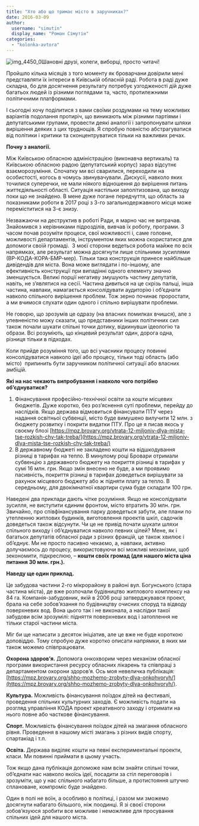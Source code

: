```yaml
---
title: "Хто або що тримає місто в заручниках?"
date: 2016-03-09
author: 
  username: "simutin"
  display_name: "Роман Сімутін"
categories: 
  - "kolonka-avtora"
---
```


![img_4450_0](https://mpz.brovary.org/wp-content/uploads/2016/03/img_4450_0.jpg)Шановні друзі, колеги, виборці, просто читачі!

Пройшло кілька місяців з того моменту як броварчани довірили мені представляти їх інтереси в Київській обласній раді. Робота в раді дуже складна, бо для досягнення результату потребує узгодженості дій дуже багатьох людей із різними поглядами та, часто, протилежними політичними платформами.

І сьогодні хочу поділитися з вами своїми роздумами на тему можливих варіантів подолання протиріч, що виникають між різними партіями і депутатськими групами, провести деякі аналогії і запропонувати шляхи вирішення деяких з цих труднощів. Я спробую повністю абстрагуватися від політики і критики та сконцентруватися тільки на важливих речах.

**Почну з аналогії.**

Між Київською обласною адміністрацією (виконавча вертикаль) та Київською обласною радою (депутатський корпус) зараз відсутнє взаєморозуміння. Спочатку ми всі сварилися, переходили на особистості, когось в чомусь звинувачували. Дискусії, навколо яких точилися суперечки, не мали ніякого відношення до вирішення питань життєдіяльності області. Ситуація настільки заполітизована, що виходу поки що не знайдено. В мене дуже погане передчуття, що область за показниками роботи в 2017 році з 3-го загальнодержавного місця може переміститися на 3-є знизу.

Незважаючи на деструктив в роботі Ради, я марно час не витрачав. Знайомився з керівниками підрозділів, вивчав їх роботу, програми. З часом почав розуміти процеси, свої можливості і, саме головне, можливості департаментів, інструментом яких можна скористатися для допомоги своїй громаді.  З моєї сторони ведеться робота майже по всіх напрямках, але результат можна досягнути лише спільними зусиллями (ВР-КОДА-КОРА-БМР-мер). Тільки така конструкція принесе найбільше дивідендів для міста. Вона може виглядати і по-іншому, але ефективність конструкції при випадінні одного елементу значно зменшується. Великі порції негативу змушують частину депутатів, навіть, не з’являтися на сесії. Частина дивиться на це скрізь пальці, інша частина, навпаки, намагається консолідувати аудиторію і об’єднати навколо спільного вирішення проблем. Тож зерно починає проростати, а ми вчимося слухати один одного і спільно вирішувати проблеми.

Не говорю, що зрозумів це одразу (на власних помилках вчишся), але з упевненістю можу сказати, що представники інших політичних сил також почали шукати спільні точки дотику, відкинувши ідеологію та образи. Всі розуміють, що кінцевий результат один, дорога одна, різниця тільки в підходах.

Коли прийде розуміння того, що всі учасники процесу повинні консолідуватися навколо ідеї або процесу, тільки тоді область (або місто)  припинить бути заручником політичної ситуації або власних амбіцій.

**Які на нас чекають випробування і навколо чого потрібно об’єднуватися?**

1. Фінансування професійно-технічної освіти за кошти місцевих бюджетів. Дуже коротко, без роз’яснення суті проблеми, перейду до наслідків. Якщо держава відмовиться фінансувати ПТУ через надання освітньої субвенції, місто буде вимушено вилучити 12 млн. з бюджету розвитку і покрити видатки ПТУ. Про це я писав якось у своєму блозі [https://mpz.brovary.org/vtrata-12-miljoniv-dlya-mista-tse-rozkish-chy-tak-treba/](https://mpz.brovary.org/vtrata-12-miljoniv-dlya-mista-tse-rozkish-chy-tak-treba/)
2. В державному бюджеті не закладено кошти на відшкодування різниці в тарифах на тепло. В минулому році Бровари отримали субвенцію з державного бюджету на покриття різниці в тарифах у сумі 16 млн. грн. Якщо змін внесено не буде, а ми проявимо пасивність, покриття різниці в тарифах доведеться вирішувати за рахунок місцевого бюджету або ж підняти плату за тепло. В середньому, для двокімнатної квартири сума буде складати 100 грн.

Наведені два приклади дають чітке розуміння. Якщо не консолідувати зусилля, не виступити єдиним фронтом, місто втратить 30 млн. грн. Звичайно, про співфінансування парку доведеться забути, але плани по утепленню житлових будинків, виготовлення проектів шкіл, садочків доведеться також відсунути. Чи це не привід почати шукати шляхи спільного виходу і об’єднуватися навколо певних цілей? Мене, як і багатьох депутатів обласної ради з різних фракцій, це також хвилює і об’єднує. Ми не просто пасивно чекаємо, а, навпаки, активно долучаємось до процесу, використовуючи всі можливі механізми, щоб зекономити, підкреслюю, – **кошти своїх громад (для нашого міста ціна питання 30 млн. грн.).**

**Наведу ще один приклад.**

Це забудова частини 2-го мікрорайону в районі вул. Богунського (стара частина міста), де вже розпочали будівництво житлового комплексу на 84 га. Компанія-забудовник, якій в 2006 році затверджувався проект, брала на себе зобов’язання по будівництву очисних споруд та відводу поверхневих вод. Вона цього так і не виконала, а наслідки такої забудови всім зрозумілі: підняття поверхневих вод і затоплення не тільки старої частини міста.

Міг би ще написати з десяток ініціатив, але це вже не буде короткою доповіддю. Тому спробую дуже коротко описати напрямки, в яких ми також можемо співпрацювати.

**Охорона здоров’я.** Допомога онкохворим через механізм обласної програми використання ресурсу обласних лікарень та співпраці з департаментом охорони здоров’я. Ось моя невеличка публікація: [https://mpz.brovary.org/shho-mozhemo-zrobyty-dlya-onkohvoryh/](https://mpz.brovary.org/shho-mozhemo-zrobyty-dlya-onkohvoryh/).

**Культура.** Можливість фінансування поїздок дітей на фестивалі, проведення спільних культурних заходів. Є можливість подати на розгляд управління КОДА проект креативного заходу і отримати на нього повне або часткове фінансування.

**Спорт.** Можливість фінансування поїздок дітей на змагання обласного рівня. Проведення в нашому місті змагань з різних видів спорту, спартакіад і т.п.

**Освіта.** Держава виділяє кошти на певні експериментальні проекти, класи. Ми повинні приймати в цьому участь.

Тож якщо дана публікація допоможе нам всім знайти спільні точки, об’єднати нас навколо якоїсь ідеї, посадити за стіл переговорів і зрозуміти, що у нас спільного набагато більше, а протистояння штучно сплановане, компроміс буде знайдено.

Один в полі не воїн, а особливо в політиці, і разом ми зможемо досягнути набагато більшого, ніж поодинці. Я зі своєї сторони зобов’язуюся зробити все можливе і неможливе для просування спільних ідей для нашого міста.
